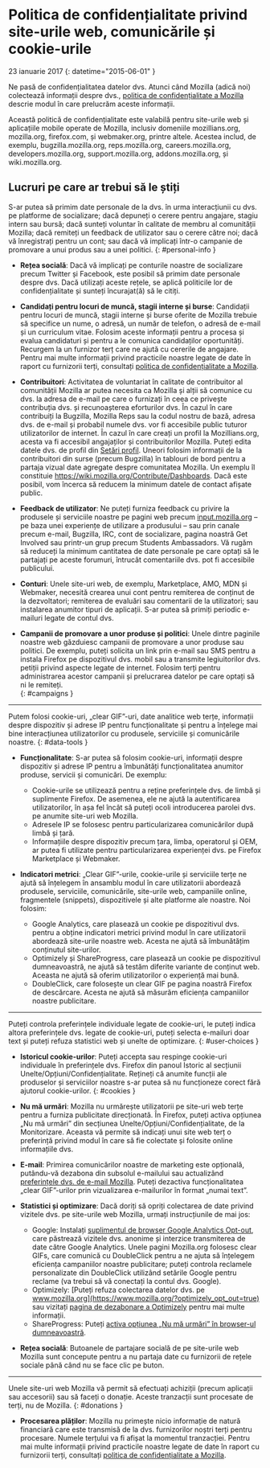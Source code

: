 # Politica de confidențialitate privind site-urile web, comunicările și cookie-urile

23 ianuarie 2017
{: datetime="2015-06-01" }

Ne pasă de confidențialitatea datelor dvs. Atunci când Mozilla (adică noi) colectează informații despre dvs., [politica de confidențialitate a Mozilla](https://www.mozilla.org/privacy/) descrie modul în care prelucrăm aceste informații.

Această politică de confidențialitate este valabilă pentru site-urile web și aplicațiile mobile operate de Mozilla, inclusiv domeniile mozillians.org, mozilla.org, firefox.com, și webmaker.org, printre altele. Acestea includ, de exemplu, bugzilla.mozilla.org, reps.mozilla.org, careers.mozilla.org, developers.mozilla.org, support.mozilla.org, addons.mozilla.org, și wiki.mozilla.org.

## Lucruri pe care ar trebui să le știți

S-ar putea să primim date personale de la dvs. în urma interacțiunii cu dvs. pe platforme de socializare; dacă depuneți o cerere pentru angajare, stagiu intern sau bursă; dacă sunteți voluntar în calitate de membru al comunității Mozilla; dacă remiteți un feedback de utilizator sau o cerere către noi; dacă vă înregistrați pentru un cont; sau dacă vă implicați într-o campanie de promovare a unui produs sau a unei politici. 
{: #personal-info }

* **Rețea socială**: Dacă vă implicați pe conturile noastre de socializare precum Twitter și Facebook, este posibil să primim date personale despre dvs. Dacă utilizați aceste rețele, se aplică politicile lor de confidențialitate și sunteți încurajat(ă) să le citiți.

* **Candidați pentru locuri de muncă, stagii interne și burse**: Candidații pentru locuri de muncă, stagii interne și burse oferite de Mozilla trebuie să specifice un nume, o adresă, un număr de telefon, o adresă de e-mail și un curriculum vitae. Folosim aceste informații pentru a procesa și evalua candidaturi și pentru a le comunica candidaților oportunități. Recurgem la un furnizor terț care ne ajută cu cererile de angajare. Pentru mai multe informații privind practicile noastre legate de date în raport cu furnizorii terți, consultați [politica de confidențialitate a Mozilla](https://www.mozilla.org/privacy/).

* **Contribuitori**: Activitatea de voluntariat în calitate de contribuitor al comunității Mozilla ar putea necesita ca Mozilla și alții să comunice cu dvs. la adresa de e-mail pe care o furnizați în ceea ce privește contribuția dvs. și recunoașterea eforturilor dvs. În cazul în care contribuiți la Bugzilla, Mozilla Reps sau la codul nostru de bază, adresa dvs. de e-mail și probabil numele dvs. vor fi accesibile public tuturor utilizatorilor de internet. În cazul în care creați un profil la Mozillians.org, acesta va fi accesibil angajaților și contribuitorilor Mozilla. Puteți edita datele dvs. de profil din [Setări profil](https://mozillians.org/user/edit). Uneori folosim informații de la contribuitori din surse (precum Bugzilla) în tablouri de bord pentru a partaja vizual date agregate despre comunitatea Mozilla. Un exemplu îl constituie <https://wiki.mozilla.org/Contribute/Dashboards>. Dacă este posibil, vom încerca să reducem la minimum datele de contact afișate public.

* **Feedback de utilizator**:  Ne puteți furniza feedback cu privire la produsele și serviciile noastre pe pagini web precum [input.mozilla.org](https://input.mozilla.org/) – pe baza unei experiențe de utilizare a produsului – sau prin canale precum e-mail, Bugzilla, IRC, cont de socializare, pagina noastră Get Involved sau printr-un grup precum Students Ambassadors. Vă rugăm să reduceți la minimum cantitatea de date personale pe care optați să le partajați pe aceste forumuri, întrucât comentariile dvs. pot fi accesibile publicului.

* **Conturi**: Unele site-uri web, de exemplu, Marketplace, AMO, MDN și Webmaker, necesită crearea unui cont pentru remiterea de conținut de la dezvoltatori; remiterea de evaluări sau comentarii de la utilizatori; sau instalarea anumitor tipuri de aplicații.  S-ar putea să primiți periodic e-mailuri legate de contul dvs. 

* **Campanii de promovare a unor produse și politici**:  Unele dintre paginile noastre web găzduiesc campanii de promovare a unor produse sau politici. De exemplu, puteți solicita un link prin e-mail sau SMS pentru a instala Firefox pe dispozitivul dvs. mobil sau a transmite legiuitorilor dvs. petiții privind aspecte legate de internet. Folosim terți pentru administrarea acestor campanii și prelucrarea datelor pe care optați să ni le remiteți.  
{: #campaigns }

---------------------------------------

Putem folosi cookie-uri, „clear GIF”-uri, date analitice web terțe, informații despre dispozitiv și adrese IP pentru funcționalitate și pentru a înțelege mai bine interacțiunea utilizatorilor cu produsele, serviciile și comunicările noastre. 
{: #data-tools }

* **Funcționalitate**: S-ar putea să folosim cookie-uri, informații despre dispozitiv și adrese IP pentru a îmbunătăți funcționalitatea anumitor produse, servicii și comunicări. De exemplu:
  * Cookie-urile se utilizează pentru a reține preferințele dvs. de limbă și suplimente Firefox. De asemenea, ele ne ajută la autentificarea utilizatorilor, în așa fel încât să puteți ocoli introducerea parolei dvs. pe anumite site-uri web Mozilla.  
  * Adresele IP se folosesc pentru particularizarea comunicărilor după limbă și țară.  
  * Informațiile despre dispozitiv precum țara, limba, operatorul și OEM, ar putea fi utilizate pentru particularizarea experienței dvs. pe Firefox Marketplace și Webmaker.

* **Indicatori metrici**: „Clear GIF”-urile, cookie-urile și serviciile terțe ne ajută să înțelegem în ansamblu modul în care utilizatorii abordează produsele, serviciile, comunicările, site-urile web, campaniile online, fragmentele (snippets), dispozitivele și alte platforme ale noastre. Noi folosim:
    * Google Analytics, care plasează un cookie pe dispozitivul dvs. pentru a obține indicatori metrici privind modul în care utilizatorii abordează site-urile noastre web.      Acesta ne ajută să îmbunătățim conținutul site-urilor.  
    * Optimizely și ShareProgress, care plasează un cookie pe dispozitivul dumneavoastră, ne ajută să testăm diferite variante de conținut web.   Aceasta ne ajută să oferim utilizatorilor o experiență mai bună.
    * DoubleClick, care folosește un clear GIF pe pagina noastră Firefox de descărcare.  Acesta ne ajută să măsurăm eficiența campaniilor noastre publicitare.

---------------------------------------

Puteți controla preferințele individuale legate de cookie-uri, le puteți indica altora preferințele dvs. legate de cookie-uri, puteți selecta e-mailuri doar text și puteți refuza statistici web și unelte de optimizare. 
{: #user-choices }

* **Istoricul cookie-urilor**: Puteți accepta sau respinge cookie-uri individuale în preferințele dvs. Firefox din panoul Istoric al secțiunii Unelte/Opțiuni/Confidențialitate. Rețineți că anumite funcții ale produselor și serviciilor noastre s-ar putea să nu funcționeze corect fără ajutorul cookie-urilor.
{: #cookies }

* **Nu mă urmări**: Mozilla nu urmărește utilizatorii pe site-uri web terțe pentru a furniza publicitate direcționată.  În Firefox, puteți activa opțiunea „Nu mă urmări” din secțiunea Unelte/Opțiuni/Confidențialitate, de la Monitorizare. Aceasta vă permite să indicați unui site web terț o preferință privind modul în care să fie colectate și folosite online informațiile dvs.

* **E-mail**: Primirea comunicărilor noastre de marketing este opțională, putându-vă dezabona din subsolul e-mailului sau actualizând [preferințele dvs. de e-mail Mozilla](https://www.mozilla.org/newsletter/recovery/). Puteți dezactiva funcționalitatea „clear GIF”-urilor prin vizualizarea e-mailurilor în format „numai text”.

* **Statistici și optimizare**: Dacă doriți să opriți colectarea de date privind vizitele dvs. pe site-urile web Mozilla, urmați instrucțiunile de mai jos:
   *  Google: Instalați [suplimentul de browser Google Analytics Opt-out](https://tools.google.com/dlpage/gaoptout), care păstrează vizitele dvs. anonime și interzice transmiterea de date către Google Analytics. Unele pagini Mozilla.org folosesc clear GIFs, care comunică cu DoubleClick pentru a ne ajuta să înțelegem eficiența campaniilor noastre publicitare; puteți controla reclamele personalizate din DoubleClick utilizând setările Google pentru reclame (va trebui să vă conectați la contul dvs. Google).
   *  Optimizely: [Puteți refuza colectarea datelor dvs. pe  www.mozilla.org](https://www.mozilla.org/?optimizely_opt_out=true) sau vizitați [pagina de dezabonare a Optimizely](https://www.optimizely.com/opt_out) pentru mai multe informații. 
   *  ShareProgress: Puteți [activa opțiunea „Nu mă urmări” în browser-ul dumneavoastră](https://support.mozilla.org/kb/how-do-i-turn-do-not-track-feature).

* **Rețea socială**: Butoanele de partajare socială de pe site-urile web Mozilla sunt concepute pentru a nu partaja date cu furnizorii de rețele sociale până când nu se face clic pe buton.

---------------------------------------

Unele site-uri web Mozilla vă permit să efectuați achiziții (precum aplicații sau accesorii) sau să faceți o donație. Aceste tranzacții sunt procesate de terți, nu de Mozilla. 
{: #donations }

* **Procesarea plăților**:   Mozilla nu primește nicio informație de natură financiară care este transmisă de la dvs. furnizorilor noștri terți pentru procesare. Numele terțului va fi afișat la momentul tranzacției.  Pentru mai multe informații privind practicile noastre legate de date în raport cu furnizorii terți, consultați [politica de confidențialitate a Mozilla](https://www.mozilla.org/privacy/).
